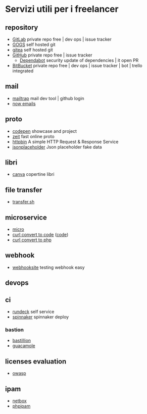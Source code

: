 # Servizi utili per i freelancer #

## repository ##

* [GitLab](http://gitlab.com/) private repo free | dev ops | issue tracker
* [GOGS](https://gogs.io/) self hosted git
* [gitea](https://gitea.io) self hosted git
* [GitHub](https://github.com) private repo free | issue tracker
  * [Dependabot](https://dependabot.com/) security update of dependencies | it open PR
* [BitBucket](http://bitbucket.org/) private repo free | dev ops | issue tracker | bot | trello integrated

## mail ##

* [mailtrap](https://mailtrap.io/) mail dev tool | github login
* [now emails](https://github.com/tylersnyder/now-emails/)

## proto ##
* [codepen](https://codepen.io/) showcase and project
* [zeit](https://zeit.co/) fast online proto
* [httpbin](httpbin.org) A simple HTTP Request & Response Service
* [jsonplaceholder](http://jsonplaceholder.typicode.com/) Json placeholder fake data

## libri ##
* [canva](https://www.canva.com/) copertine libri

## file transfer ##
* [transfer.sh](https://transfer.sh/)

## microservice ##
* [micro](https://micro.mu/)
* [curl convert to code](https://curl.trillworks.com/) ([code](https://github.com/NickCarneiro/curlconverter))
* [curl convert to php](https://incarnate.github.io/curl-to-php/)

## webhook ##
* [webhooksite](https://webhook.site) testing webhook easy

## devops ##
## ci ##
* [rundeck](https://www.rundeck.com/open-source) self service
* [spinnaker](https://www.spinnaker.io/) spinnaker deploy

### bastion ###
* [bastillion](https://www.bastillion.io/)
* [guacamole](https://guacamole.apache.org/)

## licenses evaluation ##
* [owasp](https://dependencytrack.org/)

## ipam ##
* [netbox](https://github.com/netbox-community/netbox)
* [phpipam](https://phpipam.net/)
